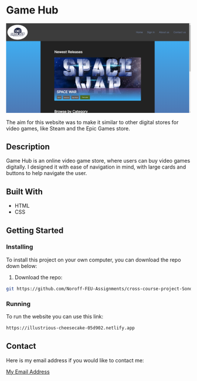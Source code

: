 # Game Hub

![image](/images/cross-course%20project.png)

The aim for this website was to make it similar to other digital stores for video games, like Steam and the Epic Games store.

## Description

Game Hub is an online video game store, where users can buy video games digitally.
I designed it with ease of navigation in mind, with large cards and buttons to help navigate the user.

## Built With

- HTML
- CSS

## Getting Started

### Installing

To install this project on your own computer, you can download the repo down below:

1. Download the repo:

```bash
git https://github.com/Noroff-FEU-Assignments/cross-course-project-Sondre198
```

### Running

To run the website you can use this link:

```bash
https://illustrious-cheesecake-05d902.netlify.app
```

## Contact

Here is my email address if you would like to contact me:

[My Email Address](sondre.lie@hotmail.no)
